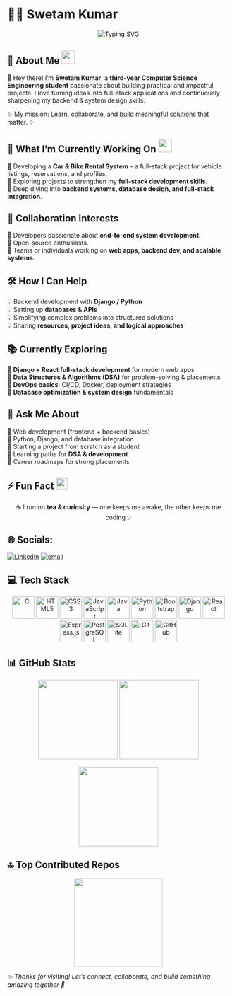 # 👨‍💻 Swetam Kumar

<p align="center">
  <img src="https://readme-typing-svg.herokuapp.com?size=24&duration=4000&color=00C2FF&center=true&vCenter=true&lines=Aspiring+Full-Stack+Developer;Computer+Science+Engineer;Backend+%26+Database+Enthusiast;Open-Source+Contributor;Lifelong+Learner" alt="Typing SVG" />
</p>  

## 💫 About Me <img src="https://raw.githubusercontent.com/nixin72/nova-icons/main/icons/animated/wave.gif" width="30px">
<p align="left">
👋 Hey there! I’m <b>Swetam Kumar</b>, a <b>third-year Computer Science Engineering student</b> passionate about building practical and impactful projects.  
I love turning ideas into full-stack applications and continuously sharpening my backend & system design skills.  
</p>  

<p align="left">✨ My mission: Learn, collaborate, and build meaningful solutions that matter. ✨</p>  

## 🚀 What I’m Currently Working On <img src="https://raw.githubusercontent.com/nixin72/nova-icons/main/icons/animated/rocket.gif" width="30px">

<p align="left">
  🔹 Developing a <b>Car & Bike Rental System</b> – a full-stack project for vehicle listings, reservations, and profiles. <br>
  🔹 Exploring projects to strengthen my <b>full-stack development skills</b>. <br>
  🔹 Deep diving into <b>backend systems, database design, and full-stack integration</b>.  
</p>  

## 🤝 Collaboration Interests

<p align="left">
🌟 Developers passionate about <b>end-to-end system development</b>. <br>
🌟 Open-source enthusiasts. <br>
🌟 Teams or individuals working on <b>web apps, backend dev, and scalable systems</b>.  
</p>  

## 🛠️ How I Can Help

<p align="left">
💡 Backend development with <b>Django / Python</b> <br>
💡 Setting up <b>databases & APIs</b> <br>
💡 Simplifying complex problems into structured solutions <br>
💡 Sharing <b>resources, project ideas, and logical approaches</b>  
</p>  

## 📚 Currently Exploring

<p align="left">
📖 <b>Django + React full-stack development</b> for modern web apps <br>
📖 <b>Data Structures & Algorithms (DSA)</b> for problem-solving & placements <br>
📖 <b>DevOps basics</b>: CI/CD, Docker, deployment strategies <br>
📖 <b>Database optimization & system design</b> fundamentals  
</p>  

## 💬 Ask Me About

<p align="left">
💬 Web development (frontend + backend basics) <br>
💬 Python, Django, and database integration <br>
💬 Starting a project from scratch as a student <br>
💬 Learning paths for <b>DSA & development</b> <br>
💬 Career roadmaps for strong placements  
</p>  

## ⚡ Fun Fact <img src="https://raw.githubusercontent.com/nixin72/nova-icons/main/icons/animated/lightbulb.gif" width="25px">

<p align="center">  
☕ I run on <b>tea & curiosity</b> — one keeps me awake, the other keeps me coding 💡  
</p>  

## 🌐 Socials:
[![LinkedIn](https://img.shields.io/badge/LinkedIn-%230077B5.svg?logo=linkedin&logoColor=white)](www.linkedin.com/in/swetam-kumar-15a15a289) [![email](https://img.shields.io/badge/Email-D14836?logo=gmail&logoColor=white)](mailto:kumarswetam389@gmail.com) 

## 💻 Tech Stack

<p align="center">  
  <img src="https://cdn.jsdelivr.net/gh/devicons/devicon/icons/c/c-original.svg" width="50" height="50" alt="C"/>  
  <img src="https://cdn.jsdelivr.net/gh/devicons/devicon/icons/html5/html5-original.svg" width="50" height="50" alt="HTML5"/>  
  <img src="https://cdn.jsdelivr.net/gh/devicons/devicon/icons/css3/css3-original.svg" width="50" height="50" alt="CSS3"/>  
  <img src="https://cdn.jsdelivr.net/gh/devicons/devicon/icons/javascript/javascript-original.svg" width="50" height="50" alt="JavaScript"/>  
  <img src="https://cdn.jsdelivr.net/gh/devicons/devicon/icons/java/java-original.svg" width="50" height="50" alt="Java"/>  
  <img src="https://cdn.jsdelivr.net/gh/devicons/devicon/icons/python/python-original.svg" width="50" height="50" alt="Python"/>  
  <img src="https://cdn.jsdelivr.net/gh/devicons/devicon/icons/bootstrap/bootstrap-original.svg" width="50" height="50" alt="Bootstrap"/>  
  <img src="https://cdn.jsdelivr.net/gh/devicons/devicon/icons/django/django-plain.svg" width="50" height="50" alt="Django"/>  
  <img src="https://cdn.jsdelivr.net/gh/devicons/devicon/icons/react/react-original.svg" width="50" height="50" alt="React"/>  
  <img src="https://cdn.jsdelivr.net/gh/devicons/devicon/icons/express/express-original.svg" width="50" height="50" alt="Express.js"/>  
  <img src="https://cdn.jsdelivr.net/gh/devicons/devicon/icons/postgresql/postgresql-original.svg" width="50" height="50" alt="PostgreSQL"/>  
  <img src="https://cdn.jsdelivr.net/gh/devicons/devicon/icons/sqlite/sqlite-original.svg" width="50" height="50" alt="SQLite"/>  
  <img src="https://cdn.jsdelivr.net/gh/devicons/devicon/icons/git/git-original.svg" width="50" height="50" alt="Git"/>  
  <img src="https://cdn.jsdelivr.net/gh/devicons/devicon/icons/github/github-original.svg" width="50" height="50" alt="GitHub"/>  
</p>  

## 📊 GitHub Stats

<p align="center">
  <img src="https://github-readme-stats.vercel.app/api?username=SwetamKumar&theme=dark&hide_border=false&count_private=false" height="180"/>
  <img src="https://nirzak-streak-stats.vercel.app/?user=SwetamKumar&theme=dark&hide_border=false" height="180"/>
</p>  

<p align="center">
  <img src="https://github-readme-stats.vercel.app/api/top-langs/?username=SwetamKumar&theme=dark&hide_border=false&layout=compact" height="180"/>
</p>  

## 🔝 Top Contributed Repos

<p align="center">
  <img src="https://github-contributor-stats.vercel.app/api?username=SwetamKumar&limit=5&theme=dark&combine_all_yearly_contributions=true" height="200"/>
</p>  

 <p align="left"><i>✨ Thanks for visiting! Let’s connect, collaborate, and build something amazing together 🚀</i></p>
